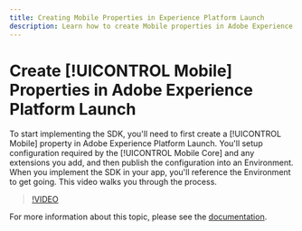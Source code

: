 ```yaml
---
title: Creating Mobile Properties in Experience Platform Launch
description: Learn how to create Mobile properties in Adobe Experience Platform Launch.
---
```


# Create [!UICONTROL Mobile] Properties in Adobe Experience Platform Launch

To start implementing the SDK, you'll need to first create a [!UICONTROL Mobile] property in Adobe Experience Platform Launch. You'll setup configuration required by the [!UICONTROL Mobile Core] and any extensions you add, and then publish the configuration into an Environment. When you implement the SDK in your app, you'll reference the Environment to get going. This video walks you through the process.

>[!VIDEO](https://video.tv.adobe.com/v/26264/?quality=12)

For more information about this topic, please see the [documentation](https://aep-sdks.gitbook.io/docs/).
